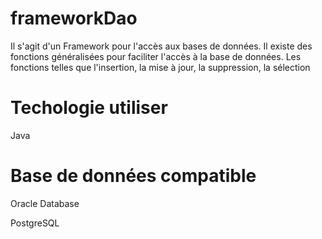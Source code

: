 # frameworkDao 

Il s'agit d'un Framework pour l'accès aux bases de données. Il existe des fonctions généralisées pour faciliter l'accès à la base de données. Les fonctions telles que l'insertion, la mise à jour, la suppression, la sélection

# Techologie utiliser 

Java

# Base de données compatible

Oracle Database 

PostgreSQL
